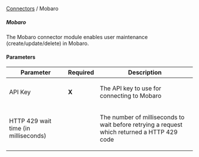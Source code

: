 <a href="javascript:void(0)" class="help-trigger"
data-helpkey="SysPage_Connector">Connectors</a> / Mobaro

##### Mobaro

The Mobaro connector module enables user maintenance
(create/update/delete) in Mobaro.

#### Parameters

<table class="table table-bordered">
<thead class="thead-light">
<tr class="header">
<th>Parameter</th>
<th class="text-center">Required</th>
<th>Description</th>
</tr>
</thead>
<tbody>
<tr class="odd">
<td><p>API Key</p></td>
<td><p><strong>X</strong></p></td>
<td><p>The API key to use for connecting to Mobaro</p></td>
</tr>
<tr class="even">
<td><p>HTTP 429 wait time (in milliseconds)</p></td>
<td></td>
<td><p>The number of milliseconds to wait before retrying a request
which returned a HTTP 429 code</p></td>
</tr>
</tbody>
</table>

